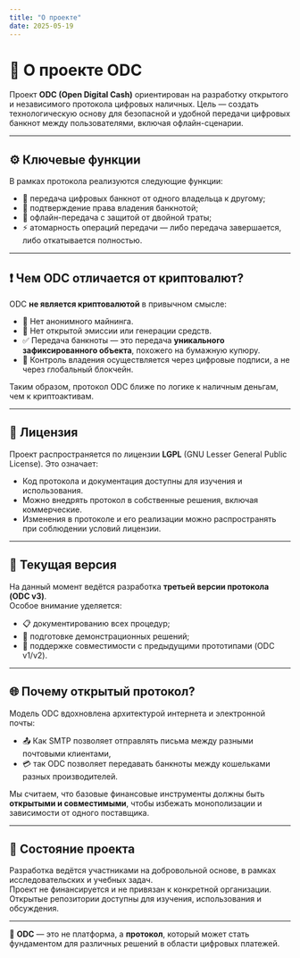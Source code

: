 ```yaml
---
title: "О проекте"
date: 2025-05-19
---
```


# 🧾 О проекте ODC

Проект **ODC (Open Digital Cash)** ориентирован на разработку открытого и независимого протокола цифровых наличных. Цель — создать технологическую основу для безопасной и удобной передачи цифровых банкнот между пользователями, включая офлайн-сценарии.

---

## ⚙️ Ключевые функции

В рамках протокола реализуются следующие функции:

- 🔄 передача цифровых банкнот от одного владельца к другому;
- 🧾 подтверждение права владения банкнотой;
- 📶 офлайн-передача с защитой от двойной траты;
- ⚡ атомарность операций передачи — либо передача завершается, либо откатывается полностью.

---

## ❗ Чем ODC отличается от криптовалют?

ODC **не является криптовалютой** в привычном смысле:

- 🚫 Нет анонимного майнинга.
- 🚫 Нет открытой эмиссии или генерации средств.
- ✅ Передача банкноты — это передача **уникального зафиксированного объекта**, похожего на бумажную купюру.
- 🔐 Контроль владения осуществляется через цифровые подписи, а не через глобальный блокчейн.

Таким образом, протокол ODC ближе по логике к наличным деньгам, чем к криптоактивам.

---

## 📜 Лицензия

Проект распространяется по лицензии **LGPL** (GNU Lesser General Public License). Это означает:

- Код протокола и документация доступны для изучения и использования.
- Можно внедрять протокол в собственные решения, включая коммерческие.
- Изменения в протоколе и его реализации можно распространять при соблюдении условий лицензии.

---

## 🧱 Текущая версия

На данный момент ведётся разработка **третьей версии протокола (ODC v3)**.  
Особое внимание уделяется:

- 📋 документированию всех процедур;
- 🧪 подготовке демонстрационных решений;
- 🔄 поддержке совместимости с предыдущими прототипами (ODC v1/v2).

---

## 🌐 Почему открытый протокол?

Модель ODC вдохновлена архитектурой интернета и электронной почты:

- 📤 Как SMTP позволяет отправлять письма между разными почтовыми клиентами,  
- 💳 так ODC позволяет передавать банкноты между кошельками разных производителей.

Мы считаем, что базовые финансовые инструменты должны быть **открытыми и совместимыми**, чтобы избежать монополизации и зависимости от одного поставщика.

---

## 🚧 Состояние проекта

Разработка ведётся участниками на добровольной основе, в рамках исследовательских и учебных задач.  
Проект не финансируется и не привязан к конкретной организации. Открытые репозитории доступны для изучения, использования и обсуждения.

---

📌 **ODC** — это не платформа, а **протокол**, который может стать фундаментом для различных решений в области цифровых платежей.

